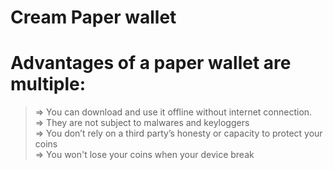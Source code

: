 # Cream Paper wallet


# Advantages of a paper wallet are multiple:</br>
> ⇒ You can download and use it offline without internet connection.</br>
> ⇒ They are not subject to malwares and keyloggers</br>
> ⇒ You don’t rely on a third party’s honesty or capacity to protect your coins</br>
> ⇒ You won't lose your coins when your device break</br>

